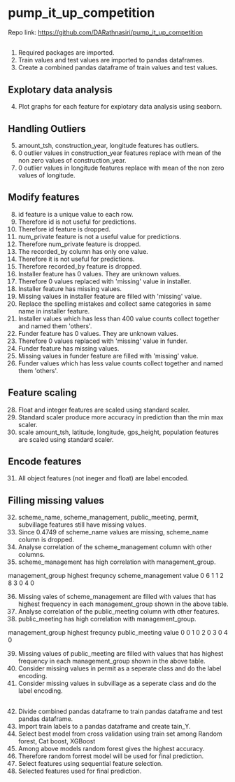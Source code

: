 # pump_it_up_competition

Repo link: https://github.com/DARathnasiri/pump_it_up_competition

##
1) Required packages are imported.
2) Train values and test values are imported to pandas dataframes.
3) Create a combined pandas dataframe of train values and test values.

## Explotary data analysis
4) Plot graphs for each feature for explotary data analysis using seaborn.

## Handling Outliers
5) amount_tsh, construction_year, longitude features has outliers.
6) 0 outlier values in construction_year features replace with mean of the non zero values of construction_year.
7) 0 outlier values in longitude features replace with mean of the non zero values of longitude.

## Modify features
8) id feature is a unique value to each row.
9) Therefore id is not useful for predictions.
10) Therefore id feature is dropped.
11) num_private feature is not a useful value for predictions.
12) Therefore num_private feature is dropped.
13) The recorded_by column has only one value.
14) Therefore it is not useful for predictions.
15) Therefore recorded_by feature is dropped.
16) Installer feature has 0 values. They are unknown values.
17) Therefore 0 values replaced with 'missing' value in installer.
18) Installer feature has missing values.
19) Missing values in installer feature are filled with 'missing' value.
21) Replace the spelling mistakes and collect same categories in same name in installer feature.
22) Installer values which has less than 400 value counts collect together and named them 'others'.
23) Funder feature has 0 values. They are unknown values.
24) Therefore 0 values replaced with 'missing' value in funder.
25) Funder feature has missing values.
26) Missing values in funder feature are filled with 'missing' value.
27) Funder values which has less value counts collect together and named them 'others'.

## Feature scaling
28) Float and integer features are scaled using standard scaler.
29) Standard scaler produce more accuracy in prediction than the min max scaler.
30) scale amount_tsh, latitude, longitude, gps_height, population features are scaled using standard scaler.

## Encode features
31) All object features (not ineger and float) are label encoded.

## Filling missing values
32) scheme_name, scheme_management, public_meeting, permit, subvillage features still have missing values.
33) Since 0.4749 of scheme_name values are missing, scheme_name column is dropped.
34) Analyse correlation of the scheme_management column with other columns.
35) scheme_management has high correlation with management_group.

management_group      highest frequncy scheme_management value
0                         6
1                         1
2                         8
3                         0
4                         0

36) Missing vales of scheme_management are filled with values that has highest frequency in each management_group shown in the above table.
37) Analyse correlation of the public_meeting column with other features.
38) public_meeting has high correlation with management_group.

management_group          highest frequncy public_meeting value
0                              0
1                              0
2                              0
3                              0
4                              0

39) Missing values of public_meeting are filled with values that has highest frequency in each management_group shown in the above table.
40) Consider missing values in permit as a seperate class and do the label encoding.
41) Consider missing values in subvillage as a seperate class and do the label encoding.

##

42) Divide combined pandas dataframe to train pandas dataframe and test pandas dataframe.
43) Import train labels to a pandas dataframe and create tain_Y.
44) Select best model from cross validation using train set among Random forest, Cat boost, XGBoost
45) Among above models random forest gives the highest accuracy.
46) Therefore random forrest model will be used for final prediction.
47) Select features using sequential feature selection.
48) Selected features used for final prediction.
